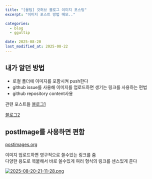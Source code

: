 ```yaml
---
title: "[꿀팁] 깃허브 블로그 이미지 포스팅"
excerpt: "이미지 포스트 방법 메모.."

categories:
  - blog
  - ggultip

date: 2025-08-20
last_modified_at: 2025-08-22
---
```


## 내가 알던 방법

- 로컬 폴더에 이미지를 포함시켜 push한다
- github issue를 사용해 이미지를 업로드하면 생기는 링크를 사용하는 편법
- github repository content사용

관련 포스트들
[블로그1](https://hyuk.blog/tip/github-pages-blog/how-to-save-image/)

[블로그2](https://inbird81.github.io/posts/using-image/)

## postImage를 사용하면 편함

[postimages.org](https://postimages.org/ko/)

이미지 업로드하면 영구적으로 쓸수있는 링크를 줌 <br/>
다양한 용도로 복붙해서 바로 쓸수있게 여러 형식의 링크를 센스있게 준다

[![2025-08-20-21-11-28.png](https://i.postimg.cc/Ssz6vFJf/2025-08-20-21-11-28.png)](https://postimg.cc/47sHY0vY)
